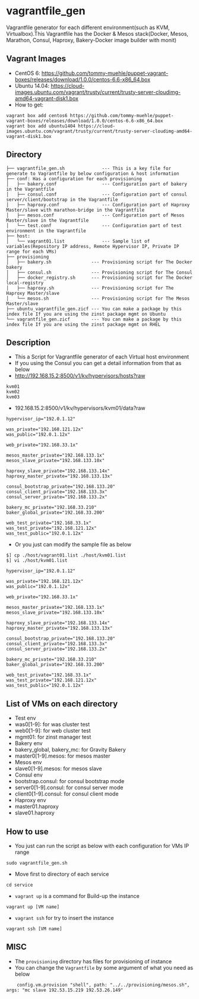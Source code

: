 # vagrantfile_gen
Vagrantfile generator for each different environment(such as KVM, Virtualbox).This Vagrantfile has the Docker & Mesos stack(Docker, Mesos, Marathon, Consul, Haproxy, Bakery-Docker image builder with monit)

## Vagrant Images
 * CentOS 6: https://github.com/tommy-muehle/puppet-vagrant-boxes/releases/download/1.0.0/centos-6.6-x86_64.box
 * Ubuntu 14.04: https://cloud-images.ubuntu.com/vagrant/trusty/current/trusty-server-cloudimg-amd64-vagrant-disk1.box
 * How to get:
```
vagrant box add centos6 https://github.com/tommy-muehle/puppet-vagrant-boxes/releases/download/1.0.0/centos-6.6-x86_64.box
vagrant box add ubuntu1404 https://cloud-images.ubuntu.com/vagrant/trusty/current/trusty-server-cloudimg-amd64-vagrant-disk1.box
```

## Directory
```
├── vagrantfile_gen.sh 				--- This is a key file for generate to Vagrantfile by below configuration & host information
├── conf: Has a configuration for each provisioning
│   ├── bakery.conf					--- Configuration part of bakery in the Vagrantfile
│   ├── consul.conf					--- Configuration part of consul server/client/bootstrap in the Vagrantfile
│   ├── haproxy.conf				--- Configuration part of Haproxy Master/slave with marathon-bridge in the Vagrantfile
│   ├── mesos.conf					--- Configuration part of Mesos Master/slave in the Vagrantfile
│   └── test.conf					--- Configuration part of test environment in the Vagrantfile
├── host: 
│   └── vagrant01.list				--- Sample list of variables(Repository IP address, Remote Hypervisor IP, Private IP range for each VMs)
├── provisioning
│   ├── bakery.sh				--- Provisioning script for The Docker bakery
│   ├── consul.sh				--- Provisioning script for The Consul
│   ├── docker_registry.sh		--- Provisioning script for The Docker local-registry
│   ├── haproxy.sh				--- Provisioning script for The Haproxy Master/slave
│   └── mesos.sh				--- Provisioning script for The Mesos Master/slave 
├── ubuntu_vagrantfile_gen.zicf --- You can make a package by this index file If you are using the zinst package mgmt on Ubuntu
└── vagrantfile_gen.zicf		--- You can make a package by this index file If you are using the zinst package mgmt on RHEL
```

## Description
* This a Script for Vagrantfile generator of each Virtual host environment
* If you using the Consul you can get a detail information from that as below
 * http://192.168.15.2:8500/v1/kv/hypervisors/hosts?raw
```
kvm01
kvm02
kvm03
```
 * 192.168.15.2:8500/v1/kv/hypervisors/kvm01/data?raw
```
hypervisor_ip="192.0.1.12"

was_private="192.168.121.12x"
was_public="192.0.1.12x"

web_private="192.168.33.1x"

mesos_master_private="192.168.133.1x"
mesos_slave_private="192.168.133.10x"

haproxy_slave_private="192.168.133.14x"
haproxy_master_private="192.168.133.13x"

consul_bootstrap_private="192.168.133.20"
consul_client_private="192.168.133.3x"
consul_server_private="192.168.133.2x"

bakery_mc_private="192.168.33.210"
baker_global_private="192.168.33.200"

web_test_private="192.168.33.1x"
was_test_private="192.168.121.12x"
was_test_public="192.0.1.12x"
```
* Or you just can modify the sample file as below
```
$] cp ./host/vagrant01.list ./host/kvm01.list
$] vi ./host/kvm01.list

hypervisor_ip="192.0.1.12"

was_private="192.168.121.12x"
was_public="192.0.1.12x"

web_private="192.168.33.1x"

mesos_master_private="192.168.133.1x"
mesos_slave_private="192.168.133.10x"

haproxy_slave_private="192.168.133.14x"
haproxy_master_private="192.168.133.13x"

consul_bootstrap_private="192.168.133.20"
consul_client_private="192.168.133.3x"
consul_server_private="192.168.133.2x"

bakery_mc_private="192.168.33.210"
baker_global_private="192.168.33.200"

web_test_private="192.168.33.1x"
was_test_private="192.168.121.12x"
was_test_public="192.0.1.12x"
```



## List of VMs on each directory

 * Test env
  * was0[1-9]: for was cluster test
  * web0[1-9]: for web cluster test
  * mgmt01: for zinst manager test
 * Bakery env
  * bakery_global, bakery_mc: for Gravity Bakery
  * master0[1-9].mesos: for mesos master
 * Mesos env
  * slave0[1-9].mesos: for mesos slave
 * Consul env
  * bootstrap.consul: for consul bootstrap mode
  * server0[1-9].consul: for consul server mode
  * client0[1-9].consul: for consul client mode
 * Haproxy env
  * master01.haproxy
  * slave01.haproxy

## How to use

 * You just can run the script as below with each configuration for VMs IP range
```
sudo vagrantfile_gen.sh
```
 * Move first to directory of each service
```
cd service
```

 * `vagrant up` is a command for Build-up the instance
```
vagrant up [VM name]
```

 * `vagrant ssh`  for try to insert the instance
```
vagrant ssh [VM name]
```

## MISC
 * The `provisioning` directory has files for provisioning of instance
 * You can change the `Vagrantfile` by some argument of what you need as below
```
	config.vm.provision "shell", path: "../../provisioning/mesos.sh", args: "mc slave 192.53.15.219 192.53.26.149"
```









